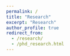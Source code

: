 ```yaml
---
permalink: /
title: "Research"
excerpt: "Research"
author_profile: true
redirect_from: 
  - /research/
  - /phd_research.html
---
```

